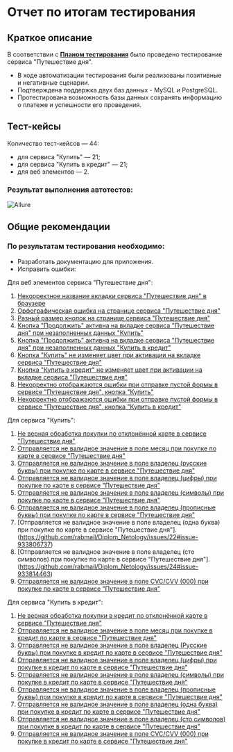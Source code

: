 # Отчет по итогам тестирования

## Краткое описание

В соответствии с **[Планом тестирования](https://github.com/rabmail/Diplom_Netology/blob/fcaea2c26b6be865a70da1833ff4acea3d121d4c/report/Plan.md "План тестирования")** было проведено тестирование сервиса "Путешествие дня".

* В ходе автоматизации тестирования были реализованы позитивные и негативные сценарии.
* Подтверждена поддержка двух баз данных - MySQL и PostgreSQL.
* Протестирована возможность базы данных сохранять информацию о платеже и успешности его проведения.

## Тест-кейсы

Количество тест-кейсов — 44:
- для сервиса "Купить" — 21;
- для сервиса "Купить в кредит" — 21;
- для веб элементов — 2.

### Результат выполнения автотестов:

![Allure](https://user-images.githubusercontent.com/76004636/123932159-da434f00-d999-11eb-8864-1b9fa859c974.png)




## Общие рекомендации

### По результатам тестирования необходимо:

- Разработать документацию для приложения.
- Исправить ошибки:

Для веб элементов сервиса "Путешествие дня":
1. [Некорректное название вкладки сервиса "Путешествие дня" в браузере](https://github.com/rabmail/Diplom_Netology/issues/1#issue-933348793)
2. [Орфографическая ошибка на странице сервиса "Путешествие дня"](https://github.com/rabmail/Diplom_Netology/issues/2#issue-933369775)
3. [Разный размер кнопок на странице сервиса "Путешествие дня"](https://github.com/rabmail/Diplom_Netology/issues/3#issue-933372631)
4. [Кнопка "Продолжить" активна на вкладке сервиса "Путешествие дня" при незаполненных данных "Купить"](https://github.com/rabmail/Diplom_Netology/issues/4#issue-933382495)
5. [Кнопка "Продолжить" активна на вкладке сервиса "Путешествие дня" при незаполненных данных "Купить в кредит"](https://github.com/rabmail/Diplom_Netology/issues/5#issue-933383587)
6. [Кнопка "Купить" не изменяет цвет при активации на вкладке сервиса "Путешествие дня"](https://github.com/rabmail/Diplom_Netology/issues/6#issue-933390382)
7. [Кнопка "Купить в кредит" не изменяет цвет при активации на вкладке сервиса "Путешествие дня"](https://github.com/rabmail/Diplom_Netology/issues/7#issue-933391407)
8. [Некорректно отображаются ошибки при отправке пустой формы в сервисе "Путешествие дня", кнопка "Купить"](https://github.com/rabmail/Diplom_Netology/issues/8#issue-933398948)
9. [Некорректно отображаются ошибки при отправке пустой формы в сервисе "Путешествие дня", кнопка "Купить в кредит"](https://github.com/rabmail/Diplom_Netology/issues/9#issue-933400443)

Для сервиса "Купить":
1. [Не верная обработка покупки по отклонённой карте в сервисе "Путешествие дня"](https://github.com/rabmail/Diplom_Netology/issues/10#issue-933670746)     
3. [Отправляется не валидное значение в поле месяц при покупке по карте в сервисе "Путешествие дня"](https://github.com/rabmail/Diplom_Netology/issues/12#issue-933734985)
4. [Отправляется не валидное значение в поле владелец (русские буквы) при покупке по карте в сервисе "Путешествие дня"](https://github.com/rabmail/Diplom_Netology/issues/14#issue-933742720)
5. [Отправляется не валидное значение в поле владелец (цифры) при покупке по карте в сервисе "Путешествие дня"](https://github.com/rabmail/Diplom_Netology/issues/16#issue-933753058)
6. [Отправляется не валидное значение в поле владелец (символы) при покупке по карте в сервисе "Путешествие дня"](https://github.com/rabmail/Diplom_Netology/issues/18#issue-933771482)
7. [Отправляется не валидное значение в поле владелец (прописные буквы) при покупке по карте в сервисе "Путешествие дня"](https://github.com/rabmail/Diplom_Netology/issues/20#issue-933799084)
8. [Отправляется не валидное значение в поле владелец (одна буква) при покупке по карте в сервисе "Путешествие дня"].(https://github.com/rabmail/Diplom_Netology/issues/22#issue-933806737)
9. [Отправляется не валидное значение в поле владелец (сто символов) при покупке по карте в сервисе "Путешествие дня"].(https://github.com/rabmail/Diplom_Netology/issues/24#issue-933814463)
10. [Отправляется не валидное значение в поле CVC/CVV (000) при покупке по карте в сервисе "Путешествие дня"](https://github.com/rabmail/Diplom_Netology/issues/26#issue-933821354)

Для сервиса "Купить в кредит":
1. [Не верная обработка покупки в кредит по отклонённой карте в сервисе "Путешествие дня"](https://github.com/rabmail/Diplom_Netology/issues/11#issue-933672024)
3. [Отправляется не валидное значение в поле месяц при покупке в кредит по карте в сервисе "Путешествие дня"](https://github.com/rabmail/Diplom_Netology/issues/13#issue-933736220)
4. [Отправляется не валидное значение в поле владелец (Русские буквы) при покупке в кредит по карте в сервисе "Путешествие дня"](https://github.com/rabmail/Diplom_Netology/issues/15#issue-933744518)
5. [Отправляется не валидное значение в поле владелец (цифры) при покупке в кредит по карте в сервисе "Путешествие дня"](https://github.com/rabmail/Diplom_Netology/issues/17#issue-933755153)
6. [Отправляется не валидное значение в поле владелец (символы) при покупке в кредит по карте в сервисе "Путешествие дня"](https://github.com/rabmail/Diplom_Netology/issues/19#issue-933773421)
7. [Отправляется не валидное значение в поле владелец (прописные буквы) при покупке в кредит по карте в сервисе "Путешествие дня"](https://github.com/rabmail/Diplom_Netology/issues/21#issue-933800756)
8. [Отправляется не валидное значение в поле владелец (одна буква) при покупке в кредит по карте в сервисе "Путешествие дня"](https://github.com/rabmail/Diplom_Netology/issues/23#issue-933809343)
9. [Отправляется не валидное значение в поле владелец (сто символов) при покупке в кредит по карте в сервисе "Путешествие дня"](https://github.com/rabmail/Diplom_Netology/issues/25#issue-933816863)
10. [Отправляется не валидное значение в поле CVC/CVV (000) при покупке в кредит по карте в сервисе "Путешествие дня"](https://github.com/rabmail/Diplom_Netology/issues/27#issue-933823040)


   
